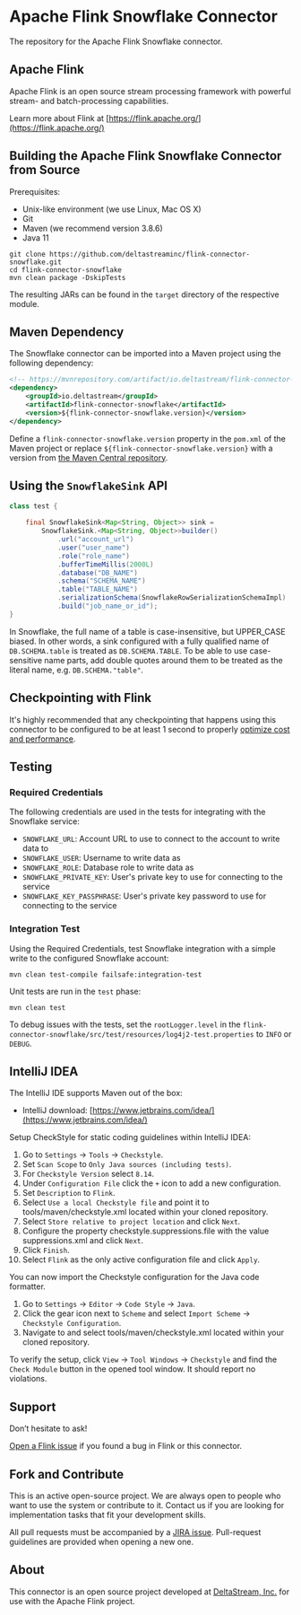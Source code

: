 # Apache Flink Snowflake Connector

The repository for the Apache Flink Snowflake connector.

## Apache Flink

Apache Flink is an open source stream processing framework with powerful stream- and batch-processing capabilities.

Learn more about Flink at [https://flink.apache.org/](https://flink.apache.org/)

## Building the Apache Flink Snowflake Connector from Source

Prerequisites:

* Unix-like environment (we use Linux, Mac OS X)
* Git
* Maven (we recommend version 3.8.6)
* Java 11

```
git clone https://github.com/deltastreaminc/flink-connector-snowflake.git
cd flink-connector-snowflake
mvn clean package -DskipTests
```

The resulting JARs can be found in the `target` directory of the respective module.

## Maven Dependency

The Snowflake connector can be imported into a Maven project using the following dependency:

```xml
<!-- https://mvnrepository.com/artifact/io.deltastream/flink-connector-snowflake -->
<dependency>
    <groupId>io.deltastream</groupId>
    <artifactId>flink-connector-snowflake</artifactId>
    <version>${flink-connector-snowflake.version}</version>
</dependency>
```

Define a `flink-connector-snowflake.version` property in the `pom.xml` of the Maven project or replace `${flink-connector-snowflake.version}` with a version from [the Maven Central repository](https://mvnrepository.com/artifact/io.deltastream/flink-connector-snowflake).

## Using the `SnowflakeSink` API

```java
class test {

    final SnowflakeSink<Map<String, Object>> sink =
        SnowflakeSink.<Map<String, Object>>builder()
            .url("account_url")
            .user("user_name")
            .role("role_name")
            .bufferTimeMillis(2000L)
            .database("DB_NAME")
            .schema("SCHEMA_NAME")
            .table("TABLE_NAME")
            .serializationSchema(SnowflakeRowSerializationSchemaImpl)
            .build("job_name_or_id");
}
```

In Snowflake, the full name of a table is case-insensitive, but UPPER_CASE biased. In other words, a sink configured with a fully qualified name of `DB.SCHEMA.table` is treated as `DB.SCHEMA.TABLE`. To be able to use case-sensitive name parts, add double quotes around them to be treated as the literal name, e.g. `DB.SCHEMA."table"`.

## Checkpointing with Flink

It's highly recommended that any checkpointing that happens using this connector to be configured to be at least 1 second to properly [optimize cost and performance](https://docs.snowflake.com/en/user-guide/data-load-snowpipe-streaming-recommendation).

## Testing

### Required Credentials

The following credentials are used in the tests for integrating with the Snowflake service:

* `SNOWFLAKE_URL`: Account URL to use to connect to the account to write data to
* `SNOWFLAKE_USER`: Username to write data as
* `SNOWFLAKE_ROLE`: Database role to write data as
* `SNOWFLAKE_PRIVATE_KEY`: User's private key to use for connecting to the service
* `SNOWFLAKE_KEY_PASSPHRASE`: User's private key password to use for connecting to the service

### Integration Test

Using the Required Credentials, test Snowflake integration with a simple write to the configured Snowflake account:

```shell
mvn clean test-compile failsafe:integration-test
```

Unit tests are run in the `test` phase:

```shell
mvn clean test
```

To debug issues with the tests, set the `rootLogger.level` in the `flink-connector-snowflake/src/test/resources/log4j2-test.properties` to `INFO` or `DEBUG`.

## IntelliJ IDEA

The IntelliJ IDE supports Maven out of the box:

* IntelliJ download: [https://www.jetbrains.com/idea/](https://www.jetbrains.com/idea/)

Setup CheckStyle for static coding guidelines within IntelliJ IDEA:

1. Go to `Settings` → `Tools` → `Checkstyle`.
2. Set `Scan Scope` to `Only Java sources (including tests)`.
3. For `Checkstyle Version` select `8.14`.
4. Under `Configuration File` click the `+` icon to add a new configuration.
5. Set `Description` to `Flink`.
6. Select `Use a local Checkstyle file` and point it to tools/maven/checkstyle.xml located within your cloned repository.
7. Select `Store relative to project location` and click `Next`.
8. Configure the property checkstyle.suppressions.file with the value suppressions.xml and click `Next`.
9. Click `Finish`.
10. Select `Flink` as the only active configuration file and click `Apply`.

You can now import the Checkstyle configuration for the Java code formatter.

1. Go to `Settings` → `Editor` → `Code Style` → `Java`.
2. Click the gear icon next to `Scheme` and select `Import Scheme` → `Checkstyle Configuration`.
3. Navigate to and select tools/maven/checkstyle.xml located within your cloned repository.

To verify the setup, click `View` → `Tool Windows` → `Checkstyle` and find the `Check Module` button in the opened tool window. It should report no violations.

## Support

Don’t hesitate to ask!

[Open a Flink issue](https://issues.apache.org/jira/browse/FLINK) if you found a bug in Flink or this connector.

## Fork and Contribute

This is an active open-source project. We are always open to people who want to use the system or contribute to it.
Contact us if you are looking for implementation tasks that fit your development skills.

All pull requests must be accompanied by a [JIRA issue](https://issues.apache.org/jira/projects/FLINK/issues). Pull-request guidelines are provided when opening a new one.

## About

This connector is an open source project developed at [DeltaStream, Inc.](https://www.deltastream.io/) for use with the Apache Flink project.
